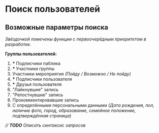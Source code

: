 # Поиск пользователей

## Возможные параметры поиска

*Звёздочкой помечены функции с первоочерёдным приоритетом в разработке.*

**Группы пользователей:**
1. **\*** Подписчики паблика
2. **\*** Участники группы
3. Участники мероприятия *(Пойду / Возможно / Не пойду)*
4. **\*** Подписчики пользователя
5. **\*** Друзья пользователя
6. "Лайкнувшие" запись
7. "Репостнувшие" запись
8. Прокомментировавшие запись
9. С определёнными персональными данными *(Дата рождения, пол, наличие фото, город, образование, семейное положение, подтверждённая страница)*

*// **TODO** Описать синтаксис запросов*
